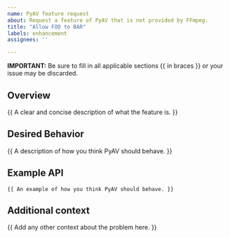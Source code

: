 ```yaml
---
name: PyAV feature request
about: Request a feature of PyAV that is not provided by FFmpeg.
title: "Allow FOO to BAR"
labels: enhancement
assignees: ''

---
```


**IMPORTANT:** Be sure to fill in all applicable sections {{ in braces }} or your issue may be discarded.


## Overview

{{ A clear and concise description of what the feature is. }}


## Desired Behavior

{{ A description of how you think PyAV should behave. }}


## Example API

```
{{ An example of how you think PyAV should behave. }}
```


## Additional context

{{ Add any other context about the problem here. }}
